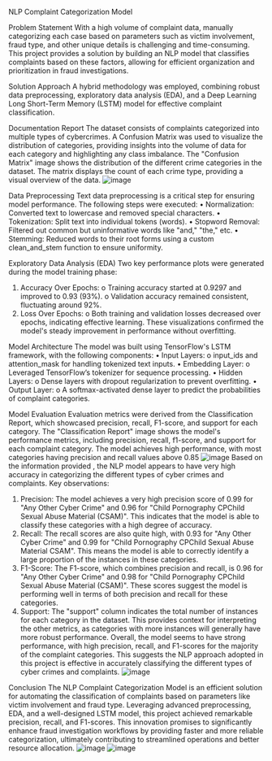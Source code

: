 NLP Complaint Categorization Model


Problem Statement 
With a high volume of complaint data, manually categorizing each case based on parameters such as victim involvement, fraud type, and other unique details is challenging and time-consuming. This project provides a solution by building an NLP model that classifies complaints based on these factors, allowing for efficient organization and prioritization in fraud investigations. 


Solution Approach 
A hybrid methodology was employed, combining robust data preprocessing, exploratory data analysis (EDA), and a Deep Learning Long Short-Term Memory (LSTM) model for effective complaint classification.


Documentation Report
The dataset consists of complaints categorized into multiple types of cybercrimes. A Confusion Matrix was used to visualize the distribution of categories, providing insights into the volume of data for each category and highlighting any class imbalance.
The "Confusion Matrix" image shows the distribution of the different crime categories in the dataset. The matrix displays the count of each crime type, providing a visual overview of the data. 
![image](https://github.com/user-attachments/assets/1857fdfe-7f7a-4b6a-8660-d9d38dcb4023)


Data Preprocessing 
Text data preprocessing is a critical step for ensuring model performance. The following steps were executed:
•	Normalization: Converted text to lowercase and removed special characters.
•	Tokenization: Split text into individual tokens (words).
•	Stopword Removal: Filtered out common but uninformative words like "and," "the," etc.
•	Stemming: Reduced words to their root forms using a custom clean_and_stem function to ensure uniformity.


Exploratory Data Analysis (EDA) 
Two key performance plots were generated during the model training phase:
1.	Accuracy Over Epochs:
o	Training accuracy started at 0.9297 and improved to 0.93 (93%).
o	Validation accuracy remained consistent, fluctuating around 92%.
2.	Loss Over Epochs:
o	Both training and validation losses decreased over epochs, indicating effective learning.
These visualizations confirmed the model's steady improvement in performance without overfitting.


Model Architecture 
The model was built using TensorFlow's LSTM framework, with the following components:
•	Input Layers:
o	input_ids and attention_mask for handling tokenized text inputs.
•	Embedding Layer:
o	Leveraged TensorFlow’s tokenizer for sequence processing.
•	Hidden Layers:
o	Dense layers with dropout regularization to prevent overfitting.
•	Output Layer:
o	A softmax-activated dense layer to predict the probabilities of complaint categories.


Model Evaluation 
Evaluation metrics were derived from the Classification Report, which showcased precision, recall, F1-score, and support for each category.
The "Classification Report" image shows the model's performance metrics, including precision, recall, f1-score, and support for each complaint category. The model achieves high performance, with most categories having precision and recall values above 0.85
![image](https://github.com/user-attachments/assets/7313fa91-03c7-4884-96ae-772ed2baa286)
Based on the information provided , the NLP model appears to have very high accuracy in categorizing the different types of cyber crimes and complaints. 
Key observations: 
1. Precision: 
The model achieves a very high precision score of 0.99 for "Any Other Cyber Crime" and 0.96 for "Child Pornography CPChild Sexual Abuse Material (CSAM)". This indicates that the model is able to classify these categories with a high degree of accuracy. 
2. Recall: 
The recall scores are also quite high, with 0.93 for "Any Other Cyber Crime" and 0.99 for "Child Pornography CPChild Sexual Abuse Material CSAM". This means the model is able to correctly identify a large proportion of the instances in these categories. 
3. F1-Score: The F1-score, which combines precision and recall, is 0.96 for "Any Other Cyber Crime" and 0.98 for "Child Pornography CPChild Sexual Abuse Material (CSAM)". These scores suggest the model is performing well in terms of both precision and recall for these categories. 
4. Support: The "support" column indicates the total number of instances for each category in the dataset. This provides context for interpreting the other metrics, as categories with more instances will generally have more robust performance. 
Overall, the model seems to have strong performance, with high precision, recall, and F1-scores for the majority of the complaint categories. This suggests the NLP approach adopted in this project is effective in accurately classifying the different types of cyber crimes and complaints. 
![image](https://github.com/user-attachments/assets/fd6534ea-29f1-415f-9599-373c8cffcd90)


Conclusion 
The NLP Complaint Categorization Model is an efficient solution for automating the classification of complaints based on parameters like victim involvement and fraud type. Leveraging advanced preprocessing, EDA, and a well-designed LSTM model, this project achieved remarkable precision, recall, and F1-scores.
This innovation promises to significantly enhance fraud investigation workflows by providing faster and more reliable categorization, ultimately contributing to streamlined operations and better resource allocation.
![image](https://github.com/user-attachments/assets/2a962a91-edaf-4df1-81d4-2d62cc4df285)
![image](https://github.com/user-attachments/assets/4578cc2e-00c2-424b-8339-1ca7b63962cc)
 
 



